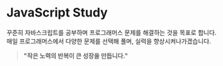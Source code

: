 # JavaScript Study

꾸준히 자바스크립트를 공부하며 프로그래머스 문제를 해결하는 것을 목표로 합니다.  
매일 프로그래머스에서 다양한 문제를 선택해 풀며, 실력을 향상시켜나가겠습니다.  

> **"작은 노력의 반복이 큰 성장을 만듭니다."**